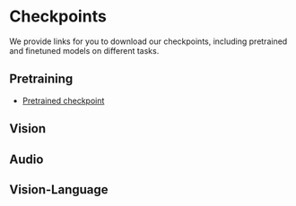 # Checkpoints

We provide links for you to download our checkpoints, including pretrained and finetuned models on different tasks.

## Pretraining
* <a href="http://one-peace-shanghai.oss-accelerate.aliyuncs.com/one-peace.pt"> Pretrained checkpoint </a>

## Vision

## Audio

## Vision-Language
